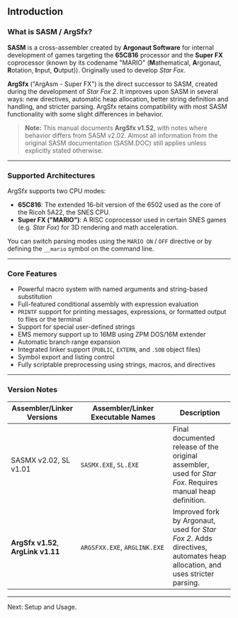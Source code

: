 ## Introduction

### What is SASM / ArgSfx?

**SASM** is a cross-assembler created by **Argonaut Software** for internal development of games targeting the **65C816** processor and the **Super FX** coprocessor (known by its codename "MARIO" (**M**athematical, **A**rgonaut, **R**otation, **I**nput, **O**utput)). Originally used to develop *Star Fox*.

**ArgSfx** ("ArgAsm - Super FX") is the direct successor to SASM, created during the development of *Star Fox 2*. It improves upon SASM in several ways: new directives, automatic heap allocation, better string definition and handling, and stricter parsing. ArgSfx retains compatibility with most SASM functionality with some slight differences in behavior.

> **Note:** This manual documents **ArgSfx v1.52**, with notes where behavior differs from SASM v2.02. Almost all information from the original SASM documentation (SASM.DOC) still applies unless explicitly stated otherwise.

---

### Supported Architectures

ArgSfx supports two CPU modes:

- **65C816**: The extended 16-bit version of the 6502 used as the core of the Ricoh 5A22, the SNES CPU.
- **Super FX ("MARIO")**: A RISC coprocessor used in certain SNES games (e.g. *Star Fox*) for 3D rendering and math acceleration.

You can switch parsing modes using the `MARIO ON` / `OFF` directive or by defining the `__mario` symbol on the command line.

---

### Core Features

- Powerful macro system with named arguments and string-based substitution
- Full-featured conditional assembly with expression evaluation
- `PRINTF` support for printing messages, expressions, or formatted output to files or the terminal
- Support for special user-defined strings
- EMS memory support up to 16MB using ZPM DOS/16M extender
- Automatic branch range expansion
- Integrated linker support (`PUBLIC`, `EXTERN`, and `.SOB` object files)
- Symbol export and listing control
- Fully scriptable preprocessing using strings, macros, and directives

---

### Version Notes

| Assembler/Linker Versions           | Assembler/Linker Executable Names | Description                                                                                                              |
| ----------------------------------- | --------------------------------- | ------------------------------------------------------------------------------------------------------------------------ |
| SASMX v2.02, SL v1.01               | `SASMX.EXE`, `SL.EXE`             | Final documented release of the original assembler, used for *Star Fox*. Requires manual heap definition.                |
| **ArgSfx v1.52**, **ArgLink v1.11** | `ARGSFXX.EXE`, `ARGLINK.EXE`      | Improved fork by Argonaut, used for *Star Fox 2*. Adds directives, automates heap allocation, and uses stricter parsing. |

---

Next: Setup and Usage.
